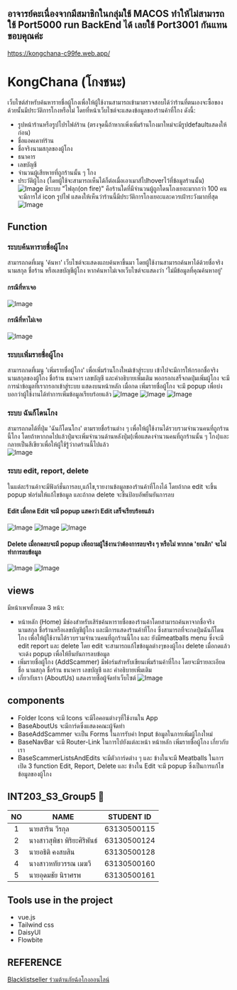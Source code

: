 ## อาจารย์คะเนื่องจากมีสมาชิกในกลุ่มใช้ MACOS ทำให้ไม่สามารถใช้ Port5000 run BackEnd ได้ เลยใช้ Port3001 กันแทน ขอบคุณค่ะ
https://kongchana-c99fe.web.app/
# KongChana (โกงชนะ)

เว็บไซต์สำหรับค้นหารายชื่อผู้โกงเพื่อให้ผู้ใช้งานสามารถเข้ามาตรวจสอบได้ว่าร้านที่ตนเองจะซื้อของด้วยนั้นมีประวัติการโกงหรือไม่ โดยที่หน้าเว็บไซต์จะแสดงข้อมูลของร้านค้าที่โกง ดังนี้: 
+ รูปหน้าร้านหรือรูปโปรไฟล์ร้าน (ตรงจุดนี้ถ้าหากเพิ่งเพิ่มร้านโกงมาใหม่จะมีรูปdefaultแสดงให้ก่อน) 
+ ชื่อแอคเคาท์ร้าน 
+ ชื่อจริงนามสกุลของผู้โกง 
+ ธนาคาร 
+ เลขบัญชี 
+ จำนวนผู้เสียหายที่ถูกร้านนั้น ๆ โกง
+ ประวัติผู้โกง (โดยผู้ใช้จะสามารถเห็นได้ก็ต่อเมื่อเอาเมาส์ไปhoverไว้ที่ข้อมูลร้านนั้น)
![Image](/image/Home.png)
มีระบบ "ไฟลุก(on fire)" คือร้านใดที่มีจำนวนผู้ถูกโดนโกงเยอะมากกว่า 100 คนจะมีการใส่ icon รูปไฟ แสดงให้เห็นว่าร้านนี้มีประวัติการโกงเยอะและควรเฝ้าระวังมากที่สุด 
![Image](/image/TopScammer.png)
## Function

### ระบบค้นหารายชื่อผู้โกง 
สามารถกดที่เมนู 'ค้นหา' เว็บไซต์จะแสดงแถบค้นหาขึ้นมา โดยผู้ใช้งานสามารถค้นหาได้ด้วยชื่อจริง นามสกุล ชื่อร้าน หรือเลขบัญชีผู้โกง หากค้นหาไม่เจอเว็บไซต์จะแสดงว่า 'ไม่มีข้อมูลที่คุณค้นหาอยู่'
#### กรณีที่หาเจอ
![Image](/image/Search.png)
#### กรณีที่หาไม่เจอ
![Image](/image/NotFound.png)

### ระบบเพิ่มรายชื่อผู้โกง
สามารถกดที่เมนู 'เพิ่มรายชื่อผู้โกง' เพื่อเพิ่มร้านโกงใหม่เข้าสู่ระบบ เข้าไปจะมีการให้กรอกชื่อจริง นามสกุลของผู้โกง ชื่อร้าน ธนาคาร เลขบัญชี และคำอธิบายเพิ่มเติม พอกรอกเสร็จกดปุ่มเพิ่มผู้โกง จะมีการนำข้อมูลที่เรากรอกเข้าสู่ระบบ แสดงบนหน้าหลัก เมื่อกด เพิ่มรายชื่อผู้โกง จะมี popup เพื่อบ่งบอกว่าผู้ใช้งานได้ทำการเพิ่มข้อมูลเรียบร้อยแล้ว
![Image](/image/Add1.png)
![Image](/image/Add2.png)
![Image](/image/Add3.png)

### ระบบ ฉันก็โดนโกง
สามารถกดได้ที่ปุ่ม 'ฉันก็โดนโกง' ตามรายชื่อร้านต่าง ๆ เพื่อให้ผู้ใช้งานได้รวบรวมจำนวนคนที่ถูกร้านนี้โกง โดยถ้าหากกดไปแล้วปุ่มจะเพิ่มจำนวนด้านหลังปุ่ม(เพื่อแสดงจำนวนคนที่ถูกร้านนั้น ๆ โกง)และกลายเป็นสีเขียวเพื่อให้ผู้ใช้รู้ว่ากดร้านนี้ไปแล้ว  
![Image](/image/Metoo.png)

### ระบบ edit, report, delete
ในแต่ละร้านค้าจะมีฟังก์ชั่นการลบ,แก้ไข,รายงานข้อมูลของร้านค้าที่โกงได้ โดยถ้ากด edit จะขึ้น popup ฟอร์มให้แก้ไขข้อมูล และถ้ากด delete จะขึ้นป้อบอัพยืนยันการลบ
#### Edit เมื่อกด Edit จะมี popup แสดงว่า Edit เสร็จเรียบร้อยแล้ว
![Image](/image/Edit1.png)
![Image](/image/Edit2.png)
![Image](/image/Edit3.png)
#### Delete เมื่อกดลบจะมี popup เพื่อถามผู้ใช้งานว่าต้องการลบจริง ๆ หรือไม่ หากกด 'ยกเลิก' จะไม่ทำการลบข้อมูล
![Image](/image/Delete1.png)
![Image](/image/Delete2.png)

## views
มีหน้าเพจทั้งหมด 3 หน้า:
- หน้าหลัก (Home) มีช่องสำหรับเสิร์ชค้นหารายชื่อของร้านค้าโดยสามารถค้นหาจากชื่อจริง นามสกุล ชื่อร้านหรือเลขบัญชีผู้โกง และมีการแสดงร้านค้าที่โกง ซึ่งสามารถที่จะกดปุ่มฉันก็โดนโกง เพื่อให้ผู้ใช้งานได้รวบรวมจำนวนคนที่ถูกร้านนี้โกง และ ยังมีmeatballs menu ซึ่งจะมี edit report และ delete โดย edit จะสามารถแก้ไขข้อมูลต่างๆของผู้โกง delete เมื่อกดแล้วจะเด้ง popup เพื่อให้ยืนยันการลบข้อมูล
- เพิ่มรายชื่อผู้โกง (AddScammer) มีฟอร์มสำหรับเขียนเพิ่มร้านค้าที่โกง โดยจะมีรายละเอียด ชื่อ นามสกุล ชื่อร้าน ธนาคาร เลขบัญชี และ คำอธิบายเพิ่มเติม
- เกี่ยวกับเรา (AboutUs) แสดงรายชื่อผู้จัดทำเว็บไซต์
![Image](/image/AboutUs.png)

## components
+ Folder Icons จะมี Icons จะมีไอคอนต่างๆที่ใช้งานใน App
+ BaseAboutUs จะมีการ์ดซึ่งแสดงคณะผู้จัดทำ
+ BaseAddScammer จะเป็น Forms ในการรับค่า Input ข้อมูลในการเพิ่มผู้โกงใหม่
+ BaseNavBar จะมี Router-Link ในการไปยังแต่ละหน้า หน้าหลัก เพิ่มรายชื่อผู้โกง เกี่ยวกับเรา
+ BaseScammerListsAndEdits จะมีตัวการ์ดต่าง ๆ และ ข้างในจะมี Meatballs ในการเปิด 3 function Edit, Report, Delete และ ข้างใน Edit จะมี popup ซึ่งเป็นการแก้ไขข้อมูลของผู้โกง

## INT203_S3_Group5 🎒

| NO   | NAME                 | STUDENT ID  |
| :--: | -------------------- | ----------- |
| 1    | นายสาริน วีรกุล         | 63130500115 |
| 2    | นางสาวสุพิชา พิริยะศิริพันธ์ | 63130500124 |
| 3    | นายอธิติ คงสบสิน        | 63130500128 |
| 4    | นางสาวหทัยวรรณ เมฆวี   | 63130500160 |
| 5    | นายอุดมชัย นิราศรพ      | 63130500161 |

## Tools use in the project
+ vue.js
+ Tailwind css
+ DaisyUI
+ Flowbite

## REFERENCE
[Blacklistseller ร่วมต้านภัยฉ้อโกงออนไลน์](https://www.blacklistseller.com/)
